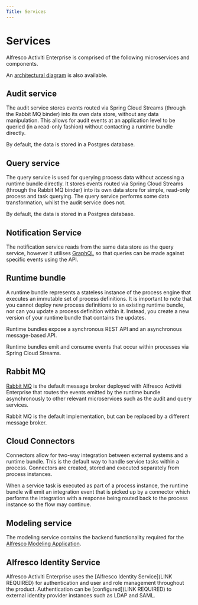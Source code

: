 ```yaml
---
Title: Services
---
```


# Services

Alfresco Activiti Enterprise is comprised of the following microservices and components.

An [architectural diagram](../architecture/architecture.md) is also available. 

## Audit service
The audit service stores events routed via Spring Cloud Streams (through the Rabbit MQ binder) into its own data store, without any data manipulation. This allows for audit events at an application level to be queried (in a read-only fashion) without contacting a runtime bundle directly. 

By default, the data is stored in a Postgres database.

## Query service
The query service is used for querying process data without accessing a runtime bundle directly. It stores events routed via Spring Cloud Streams (through the Rabbit MQ binder) into its own data store for simple, read-only process and task querying. The query service performs some data transformation, whilst the audit service does not. 

By default, the data is stored in a Postgres database. 

## Notification Service
The notification service reads from the same data store as the query service, however it utilises [GraphQL](https://graphql.org/learn/) so that queries can be made against specific events using the API.  

## Runtime bundle
A runtime bundle represents a stateless instance of the process engine that executes an immutable set of process definitions. It is important to note that you cannot deploy new process definitions to an existing runtime bundle, nor can you update a process definition within it. Instead, you create a new version of your runtime bundle that contains the updates. 

Runtime bundles expose a synchronous REST API and an asynchronous message-based API.

Runtime bundles emit and consume events that occur within processes via Spring Cloud Streams. 

## Rabbit MQ
[Rabbit MQ](https://www.rabbitmq.com/) is the default message broker deployed with Alfresco Activiti Enterprise that routes the events emitted by the runtime bundle asynchronously to other relevant microservices such as the audit and query services. 

Rabbit MQ is the default implementation, but can be replaced by a different message broker.  

## Cloud Connectors
Connectors allow for two-way integration between external systems and a runtime bundle. This is the default way to handle service tasks within a process. Connectors are created, stored and executed separately from process instances.

When a service task is executed as part of a process instance, the runtime bundle will emit an integration event that is picked up by a connector which performs the integration with a response being routed back to the process instance so the flow may continue.

## Modeling service
The modeling service contains the backend functionality required for the [Alfresco Modeling Application](../user-interfaces/ui-modeling.md). 

## Alfresco Identity Service
Alfresco Activiti Enterprise uses the [Alfresco Identity Service](LINK REQUIRED) for authentication and user and role management throughout the product. Authentication can be [configured](LINK REQUIRED) to external identity provider instances such as LDAP and SAML. 